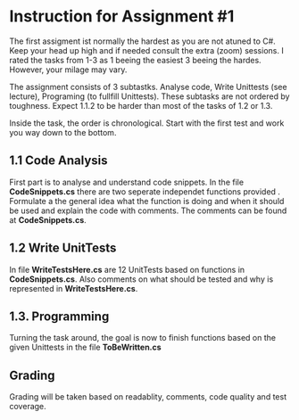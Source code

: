 # Instruction for Assignment #1
The first assigment ist normally the hardest as you are not atuned to C#. Keep your head up high and if needed consult the extra (zoom) sessions. 
I rated the tasks from 1-3 as 1 beeing the easiest 3 beeing the hardes. However, your milage may vary.

The assignment consists of 3 subtastks. Analyse code, Write Unittests (see lecture), Programing (to fullfill Unittests). These subtasks are not ordered by toughness.
Expect 1.1.2 to be harder than most of the tasks of 1.2 or 1.3. 

Inside the task, the order is chronological. Start with the first test and work you way down to the bottom. 

## 1.1 Code Analysis
First part is to analyse and understand code snippets. In the file **CodeSnippets.cs** there are two seperate independet functions provided . 
Formulate a the general idea what the function is doing and when it should be used and explain the code with comments. The comments can be found at **CodeSnippets.cs**.


## 1.2 Write UnitTests
In file **WriteTestsHere.cs** are 12 UnitTests based on functions in **CodeSnippets.cs**.
Also comments on what should be tested and why is represented in **WriteTestsHere.cs**.

## 1.3. Programming
Turning the task around, the goal is now to finish functions based on the given Unittests in the file **ToBeWritten.cs**

## Grading
Grading will be taken based on readablity, comments, code quality and test coverage. 
